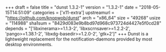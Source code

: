 +++
draft = false
title = "dunst 1.3.2-1"
version = "1.3.2-1"
date = "2018-05-15T14:51:09"
categories = ['x11-extra']
upstreamurl = "https://github.com/knopwob/dunst"
arch = "x86_64"
size = "49268"
usize = "114988"
sha1sum = "8429d083e9b8bd97d968c973724d4427e5f0cd28"
depends = "['libxinerama>=1.1.3-2', 'libxscrnsaver>=1.2.2-2', 'pango>=1.38.1-2', 'libxdg-basedir>=1.2.0-2', 'gtk+2']"
+++
Dunst is a lightweight replacement for the notification-daemons provided by most desktop environments.